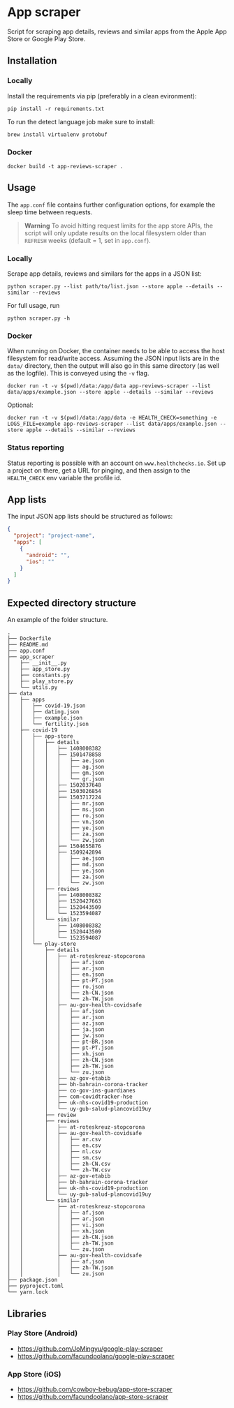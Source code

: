 # App scraper 

Script for scraping app details, reviews and similar apps from the Apple App Store or Google Play Store.

## Installation 

### Locally

Install the requirements via pip (preferably in a clean evironment): 
```
pip install -r requirements.txt 
```

To run the detect language job make sure to install:
```
brew install virtualenv protobuf
```

### Docker 

```
docker build -t app-reviews-scraper .
```

## Usage 

The `app.conf` file contains further configuration options, for example the sleep time between requests.

> **Warning** 
> To avoid hitting request limits for the app store APIs, the script will only update results on the local filesystem older than `REFRESH` weeks (default = 1, set in `app.conf`). 

### Locally 

Scrape app details, reviews and similars for the apps in a JSON list: 
```
python scraper.py --list path/to/list.json --store apple --details --similar --reviews
```

For full usage, run
```
python scraper.py -h 
```

### Docker 

When running on Docker, the container needs to be able to access the host filesystem for read/write access. 
Assuming the JSON input lists are in the `data/` directory, then the output will also go in this same directory (as well as the logfile). This is conveyed using the `-v` flag. 
```
docker run -t -v $(pwd)/data:/app/data app-reviews-scraper --list data/apps/example.json --store apple --details --similar --reviews
```

Optional:
```
docker run -t -v $(pwd)/data:/app/data -e HEALTH_CHECK=something -e LOGS_FILE=example app-reviews-scraper --list data/apps/example.json --store apple --details --similar --reviews
```

### Status reporting 
Status reporting is possible with an account on `www.healthchecks.io`. Set up a project on there, get a URL for pinging, and then assign to the `HEALTH_CHECK` env variable the profile id. 

## App lists

The input JSON app lists should be structured as follows:

```json
{
  "project": "project-name",
  "apps": [
    {
      "android": "",
      "ios": ""
    }
  ]
}
```

## Expected directory structure 

An example of the folder structure.

```
.
├── Dockerfile
├── README.md
├── app.conf
├── app_scraper
│   ├── __init__.py
│   ├── app_store.py
│   ├── constants.py
│   ├── play_store.py
│   └── utils.py
├── data
│   ├── apps
│   │   ├── covid-19.json
│   │   ├── dating.json
│   │   ├── example.json
│   │   └── fertility.json
│   ├── covid-19
│   │   ├── app-store
│   │   │   ├── details
│   │   │   │   ├── 1408008382
│   │   │   │   ├── 1501478858
│   │   │   │   │   ├── ae.json
│   │   │   │   │   ├── ag.json
│   │   │   │   │   ├── gm.json
│   │   │   │   │   └── gr.json
│   │   │   │   ├── 1502037648
│   │   │   │   ├── 1503026854
│   │   │   │   ├── 1503717224
│   │   │   │   │   ├── mr.json
│   │   │   │   │   ├── ms.json
│   │   │   │   │   ├── ro.json
│   │   │   │   │   ├── vn.json
│   │   │   │   │   ├── ye.json
│   │   │   │   │   ├── za.json
│   │   │   │   │   └── zw.json
│   │   │   │   ├── 1504655876
│   │   │   │   ├── 1509242894
│   │   │   │   │   ├── ae.json
│   │   │   │   │   ├── md.json
│   │   │   │   │   ├── ye.json
│   │   │   │   │   ├── za.json
│   │   │   │   │   └── zw.json
│   │   │   ├── reviews
│   │   │   │   ├── 1408008382
│   │   │   │   ├── 1520427663
│   │   │   │   ├── 1520443509
│   │   │   │   └── 1523594087
│   │   │   └── similar
│   │   │       ├── 1408008382
│   │   │       ├── 1520443509
│   │   │       └── 1523594087
│   │   └── play-store
│   │       ├── details
│   │       │   ├── at-roteskreuz-stopcorona
│   │       │   │   ├── af.json
│   │       │   │   ├── ar.json
│   │       │   │   ├── en.json
│   │       │   │   ├── pt-PT.json
│   │       │   │   ├── ro.json
│   │       │   │   ├── zh-CN.json
│   │       │   │   └── zh-TW.json
│   │       │   ├── au-gov-health-covidsafe
│   │       │   │   ├── af.json
│   │       │   │   ├── ar.json
│   │       │   │   ├── az.json
│   │       │   │   ├── ja.json
│   │       │   │   ├── jw.json
│   │       │   │   ├── pt-BR.json
│   │       │   │   ├── pt-PT.json
│   │       │   │   ├── xh.json
│   │       │   │   ├── zh-CN.json
│   │       │   │   ├── zh-TW.json
│   │       │   │   └── zu.json
│   │       │   ├── az-gov-etabib
│   │       │   ├── bh-bahrain-corona-tracker
│   │       │   ├── co-gov-ins-guardianes
│   │       │   ├── com-covidtracker-hse
│   │       │   ├── uk-nhs-covid19-production
│   │       │   └── uy-gub-salud-plancovid19uy
│   │       ├── review
│   │       ├── reviews
│   │       │   ├── at-roteskreuz-stopcorona
│   │       │   ├── au-gov-health-covidsafe
│   │       │   │   ├── ar.csv
│   │       │   │   ├── en.csv
│   │       │   │   ├── nl.csv
│   │       │   │   ├── sm.csv
│   │       │   │   ├── zh-CN.csv
│   │       │   │   └── zh-TW.csv
│   │       │   ├── az-gov-etabib
│   │       │   ├── bh-bahrain-corona-tracker
│   │       │   ├── uk-nhs-covid19-production
│   │       │   └── uy-gub-salud-plancovid19uy
│   │       └── similar
│   │           ├── at-roteskreuz-stopcorona
│   │           │   ├── af.json
│   │           │   ├── ar.json
│   │           │   ├── vi.json
│   │           │   ├── xh.json
│   │           │   ├── zh-CN.json
│   │           │   ├── zh-TW.json
│   │           │   └── zu.json
│   │           ├── au-gov-health-covidsafe
│   │           │   ├── af.json
│   │           │   ├── zh-TW.json
│   │           │   └── zu.json
├── package.json
├── pyproject.toml
└── yarn.lock
```


## Libraries
### Play Store (Android)

- https://github.com/JoMingyu/google-play-scraper
- https://github.com/facundoolano/google-play-scraper

### App Store (iOS)

- https://github.com/cowboy-bebug/app-store-scraper
- https://github.com/facundoolano/app-store-scraper

